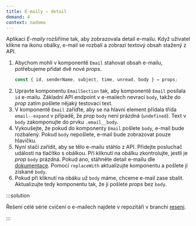 ```yaml
---
title: E-maily – detail
demand: 4
context: nadoma
---
```


Aplikaci _E-maily_ rozšíříme tak, aby zobrazovala detail e-mailu. Když uživatel klikne na ikonu obálky, e-mail se rozbalí a zobrazí textový obsah stažený z API.

1. Abychom mohli v komponentě `Email` stahovat obsah e-mailu, potřebujeme přidat dvě nové _props_.
   ```js
   const { id, senderName, subject, time, unread, body } = props;
   ```
1. Upravte komponentu `EmailSection` tak, aby komponentě `Email` posílala `id` e-mailu. Základní API endpoint v e-mailech nevrací `body`, takže do _prop_ zatím pošlete nějaký testovací text.
1. V komponentě `Email` zaříďte, aby se na hlavní element přidala třída `email--expand` v případě, že _prop_ `body` není prázdná (`undefined`). Text v `body` zakomponujte do prvku `.email__body`.
1. Vykoušejte, že pokud do komponenty `Email` pošlete `body`, e-mail bude rozbalený. Pokud `body` nepošlete, e-mail bude zobrazovat pouze hlavičku.
1. Nyní stačí zařídit, aby se tělo e-mailu stáhlo z API. Přidejte posluchač události na tlačítko s obálkou. Při kliknutí na obálku zkontrolujte, jestli je _prop_ `body` prázdná. Pokud ano, stáhněte detail e-mailu dle [dokumentace](https://apps.kodim.cz/daweb/trening-api/docs/e-mailove-api#detail-e-mailu-get). Pomocí `replaceWith` aktualizujte komponentu a pošlete jí získané `body`.
1. Pokud při kliknutí na obáku už `body` máme, chceme e-mail zase sbalit. Aktualizujte tedy komponentu tak, že jí pošlete _props_ bez `body`.

:::solution

Řešení célé série cvičení o e-mailech najdete v repozitáři v branchi [reseni](https://github.com/Czechitas-podklady-WEB/cviceni-emaily-dom/tree/reseni).

:::
